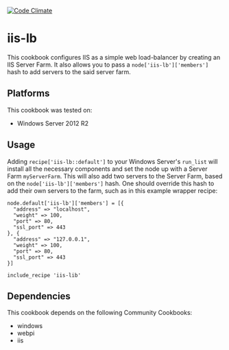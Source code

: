 [![Code Climate](https://codeclimate.com/github/binamov/iis-lb/badges/gpa.svg)](https://codeclimate.com/github/binamov/iis-lb)

# iis-lb

This cookbook configures IIS as a simple web load-balancer by creating an IIS Server Farm. It also allows you to pass a `node['iis-lb']['members']` hash to add servers to the said server farm.

## Platforms

This cookbook was tested on:

- Windows Server 2012 R2

## Usage

Adding ` recipe['iis-lb::default'] ` to your Windows Server's `run_list` will install all the necessary components and set the node up with a Server Farm `myServerFarm`. This will also add two servers to the Server Farm, based on the `node['iis-lb']['members']` hash. One should override this hash to add their own servers to the farm, such as in this example wrapper recipe:
```
node.default['iis-lb']['members'] = [{
  "address" => "localhost",
  "weight" => 100,
  "port" => 80,
  "ssl_port" => 443
}, {
  "address" => "127.0.0.1",
  "weight" => 100,
  "port" => 80,
  "ssl_port" => 443
}]

include_recipe 'iis-lib'
```

## Dependencies

This cookbook depends on the following Community Cookbooks:

- windows
- webpi
- iis
